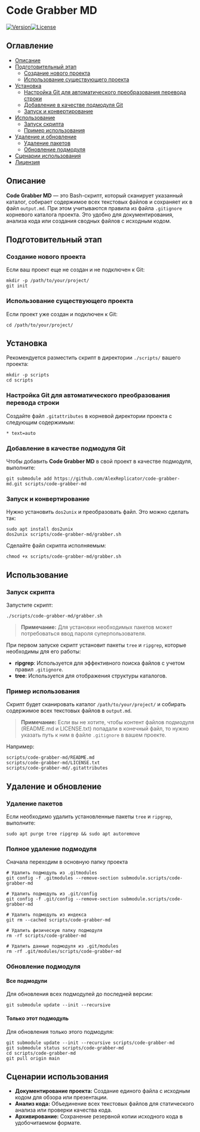 # Code Grabber MD

[![Version](https://img.shields.io/badge/version-1.0-blue)](https://github.com/AlexReplicator/code-grabber-md)[![License](https://img.shields.io/badge/license-MIT-green)](https://github.com/AlexReplicator/code-grabber-md/blob/main/LICENSE)
## Оглавление

- [Описание](#%D0%BE%D0%BF%D0%B8%D1%81%D0%B0%D0%BD%D0%B8%D0%B5)
- [Подготовительный этап](#%D0%BF%D0%BE%D0%B4%D0%B3%D0%BE%D1%82%D0%BE%D0%B2%D0%B8%D1%82%D0%B5%D0%BB%D1%8C%D0%BD%D1%8B%D0%B9-%D1%8D%D1%82%D0%B0%D0%BF)
    - [Создание нового проекта](#%D1%81%D0%BE%D0%B7%D0%B4%D0%B0%D0%BD%D0%B8%D0%B5-%D0%BD%D0%BE%D0%B2%D0%BE%D0%B3%D0%BE-%D0%BF%D1%80%D0%BE%D0%B5%D0%BA%D1%82%D0%B0)
    - [Использование существующего проекта](#%D0%B8%D1%81%D0%BF%D0%BE%D0%BB%D1%8C%D0%B7%D0%BE%D0%B2%D0%B0%D0%BD%D0%B8%D0%B5-%D1%81%D1%83%D1%89%D0%B5%D1%81%D1%82%D0%B2%D1%83%D1%8E%D1%89%D0%B5%D0%B3%D0%BE-%D0%BF%D1%80%D0%BE%D0%B5%D0%BA%D1%82%D0%B0)
- [Установка](#%D1%83%D1%81%D1%82%D0%B0%D0%BD%D0%BE%D0%B2%D0%BA%D0%B0)
    - [Настройка Git для автоматического преобразования перевода строки](#%D0%BD%D0%B0%D1%81%D1%82%D1%80%D0%BE%D0%B9%D0%BA%D0%B0-git-%D0%B4%D0%BB%D1%8F-%D0%B0%D0%B2%D1%82%D0%BE%D0%BC%D0%B0%D1%82%D0%B8%D1%87%D0%B5%D1%81%D0%BA%D0%BE%D0%B3%D0%BE-%D0%BF%D1%80%D0%B5%D0%BE%D0%B1%D1%80%D0%B0%D0%B7%D0%BE%D0%B2%D0%B0%D0%BD%D0%B8%D1%8F-%D0%BF%D0%B5%D1%80%D0%B5%D0%B2%D0%BE%D0%B4%D0%B0-%D1%81%D1%82%D1%80%D0%BE%D0%BA%D0%B8)
    - [Добавление в качестве подмодуля Git](#%D0%B4%D0%BE%D0%B1%D0%B0%D0%B2%D0%BB%D0%B5%D0%BD%D0%B8%D0%B5-%D0%B2-%D0%BA%D0%B0%D1%87%D0%B5%D1%81%D1%82%D0%B2%D0%B5-%D0%BF%D0%BE%D0%B4%D0%BC%D0%BE%D0%B4%D1%83%D0%BB%D1%8F-git)
    - [Запуск и конвертирование](#%D0%B7%D0%B0%D0%BF%D1%83%D1%81%D0%BA-%D0%B8-%D0%BA%D0%BE%D0%BD%D0%B2%D0%B5%D1%80%D1%82%D0%B8%D1%80%D0%BE%D0%B2%D0%B0%D0%BD%D0%B8%D0%B5)
- [Использование](#%D0%B8%D1%81%D0%BF%D0%BE%D0%BB%D1%8C%D0%B7%D0%BE%D0%B2%D0%B0%D0%BD%D0%B8%D0%B5)
    - [Запуск скрипта](#%D0%B7%D0%B0%D0%BF%D1%83%D1%81%D0%BA-%D1%81%D0%BA%D1%80%D0%B8%D0%BF%D1%82%D0%B0)
    - [Пример использования](#%D0%BF%D1%80%D0%B8%D0%BC%D0%B5%D1%80-%D0%B8%D1%81%D0%BF%D0%BE%D0%BB%D1%8C%D0%B7%D0%BE%D0%B2%D0%B0%D0%BD%D0%B8%D1%8F)
- [Удаление и обновление](#%D1%83%D0%B4%D0%B0%D0%BB%D0%B5%D0%BD%D0%B8%D0%B5-%D0%B8-%D0%BE%D0%B1%D0%BD%D0%BE%D0%B2%D0%BB%D0%B5%D0%BD%D0%B8%D0%B5)
    - [Удаление пакетов](#%D1%83%D0%B4%D0%B0%D0%BB%D0%B5%D0%BD%D0%B8%D0%B5-%D0%BF%D0%B0%D0%BA%D0%B5%D1%82%D0%BE%D0%B2)
    - [Обновление подмодуля](#%D0%BE%D0%B1%D0%BD%D0%BE%D0%B2%D0%BB%D0%B5%D0%BD%D0%B8%D0%B5-%D0%BF%D0%BE%D0%B4%D0%BC%D0%BE%D0%B4%D1%83%D0%BB%D1%8F)
- [Сценарии использования](#%D1%81%D1%86%D0%B5%D0%BD%D0%B0%D1%80%D0%B8%D0%B8-%D0%B8%D1%81%D0%BF%D0%BE%D0%BB%D1%8C%D0%B7%D0%BE%D0%B2%D0%B0%D0%BD%D0%B8%D1%8F)
- [Лицензия](#%D0%BB%D0%B8%D1%86%D0%B5%D0%BD%D0%B7%D0%B8%D1%8F)

## Описание

**Code Grabber MD** — это Bash-скрипт, который сканирует указанный каталог, собирает содержимое всех текстовых файлов и сохраняет их в файл `output.md`. При этом учитываются правила из файла `.gitignore` корневого каталога проекта. Это удобно для документирования, анализа кода или создания сводных файлов с исходным кодом.

## Подготовительный этап

### Создание нового проекта

Если ваш проект еще не создан и не подключен к Git:

```
mkdir -p /path/to/your/project/
git init
```

### Использование существующего проекта

Если проект уже создан и подключен к Git:

`cd /path/to/your/project/`

## Установка

Рекомендуется разместить скрипт в директории `./scripts/` вашего проекта:

```
mkdir -p scripts
cd scripts
```

### Настройка Git для автоматического преобразования перевода строки

Создайте файл `.gitattributes` в корневой директории проекта с следующим содержимым:

`* text=auto`

### Добавление в качестве подмодуля Git

Чтобы добавить **Code Grabber MD** в свой проект в качестве подмодуля, выполните:

```
git submodule add https://github.com/AlexReplicator/code-grabber-md.git scripts/code-grabber-md
```

### Запуск и конвертирование

Нужно установить `dos2unix` и преобразовать файл. Это можно сделать так:

```
sudo apt install dos2unix
dos2unix scripts/code-grabber-md/grabber.sh
```


Сделайте файл скрипта исполняемым:

`chmod +x scripts/code-grabber-md/grabber.sh`

## Использование

### Запуск скрипта

Запустите скрипт:

`./scripts/code-grabber-md/grabber.sh`

> **Примечание:** Для установки необходимых пакетов может потребоваться ввод пароля суперпользователя.

При первом запуске скрипт установит пакеты `tree` и `ripgrep`, которые необходимы для его работы:

- **ripgrep**: Используется для эффективного поиска файлов с учетом правил `.gitignore`.
- **tree**: Используется для отображения структуры каталогов.

### Пример использования

Скрипт будет сканировать каталог `/path/to/your/project/` и собирать содержимое всех текстовых файлов в `output.md`.

> **Примечание:** Если вы не хотите, чтобы контент файлов подмодуля (README.md и LICENSE.txt) попадали в конечный файл, то нужно указать путь к ним в файле `.gitignore` в вашем проекте.

Например:

```
scripts/code-grabber-md/README.md
scripts/code-grabber-md/LICENSE.txt
scripts/code-grabber-md/.gitattributes
```

## Удаление и обновление

### Удаление пакетов

Если необходимо удалить установленные пакеты `tree` и `ripgrep`, выполните:

`sudo apt purge tree ripgrep && sudo apt autoremove`

### Полное удаление подмодуля

Сначала переходим в основную папку проекта

```
# Удалить подмодуль из .gitmodules
git config -f .gitmodules --remove-section submodule.scripts/code-grabber-md

# Удалить подмодуль из .git/config
git config -f .git/config --remove-section submodule.scripts/code-grabber-md

# Удалить подмодуль из индекса
git rm --cached scripts/code-grabber-md

# Удалить физическую папку подмодуля
rm -rf scripts/code-grabber-md

# Удалить данные подмодуля из .git/modules
rm -rf .git/modules/scripts/code-grabber-md
```

### Обновление подмодуля

#### Все подмодули

Для обновления всех подмодулей до последней версии:

`git submodule update --init --recursive`

#### Только этот подмодуль

Для обновления только этого подмодуля:

```
git submodule update --init --recursive scripts/code-grabber-md 
git submodule status scripts/code-grabber-md 
cd scripts/code-grabber-md 
git pull origin main
```

## Сценарии использования

- **Документирование проекта:** Создание единого файла с исходным кодом для обзора или презентации.
- **Анализ кода:** Объединение всех текстовых файлов для статического анализа или проверки качества кода.
- **Архивирование:** Сохранение резервной копии исходного кода в удобочитаемом формате.